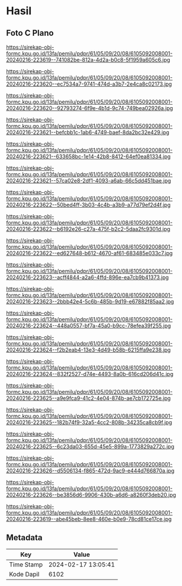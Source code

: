 # Hasil

## Foto C Plano

https://sirekap-obj-formc.kpu.go.id/13fa/pemilu/pdpr/61/05/09/20/08/6105092008001-20240216-223619--741082be-812a-4d2a-b0c8-5f1959a605c6.jpg

https://sirekap-obj-formc.kpu.go.id/13fa/pemilu/pdpr/61/05/09/20/08/6105092008001-20240216-223620--ec7534a7-9741-474d-a3b7-2e4ca8c02173.jpg

https://sirekap-obj-formc.kpu.go.id/13fa/pemilu/pdpr/61/05/09/20/08/6105092008001-20240216-223620--92793274-6f9e-4b1d-9c74-749bea02926a.jpg

https://sirekap-obj-formc.kpu.go.id/13fa/pemilu/pdpr/61/05/09/20/08/6105092008001-20240216-223621--befcbb1c-1ab6-4749-baef-8da2bc32e429.jpg

https://sirekap-obj-formc.kpu.go.id/13fa/pemilu/pdpr/61/05/09/20/08/6105092008001-20240216-223621--633658bc-1e14-42b8-8412-64ef0ea81334.jpg

https://sirekap-obj-formc.kpu.go.id/13fa/pemilu/pdpr/61/05/09/20/08/6105092008001-20240216-223621--57ca02e8-2df1-4093-a6ab-66c5dd451bae.jpg

https://sirekap-obj-formc.kpu.go.id/13fa/pemilu/pdpr/61/05/09/20/08/6105092008001-20240216-223622--50bed4ff-3b03-4c4b-a3b9-a77d79ef2d4f.jpg

https://sirekap-obj-formc.kpu.go.id/13fa/pemilu/pdpr/61/05/09/20/08/6105092008001-20240216-223622--b6192e26-c27a-475f-b2c2-5daa2fc9301d.jpg

https://sirekap-obj-formc.kpu.go.id/13fa/pemilu/pdpr/61/05/09/20/08/6105092008001-20240216-223622--ed627648-b612-4670-af61-683485e033c7.jpg

https://sirekap-obj-formc.kpu.go.id/13fa/pemilu/pdpr/61/05/09/20/08/6105092008001-20240216-223623--acff4844-a2a6-4ffd-896e-ea7cb9b41373.jpg

https://sirekap-obj-formc.kpu.go.id/13fa/pemilu/pdpr/61/05/09/20/08/6105092008001-20240216-223623--2bbb42e4-5c6b-485b-9d19-e67882f85aa2.jpg

https://sirekap-obj-formc.kpu.go.id/13fa/pemilu/pdpr/61/05/09/20/08/6105092008001-20240216-223624--448a0557-bf7a-45a0-b9cc-78efea39f255.jpg

https://sirekap-obj-formc.kpu.go.id/13fa/pemilu/pdpr/61/05/09/20/08/6105092008001-20240216-223624--f2b2eab4-13e3-4d49-b58b-6215ffa9e238.jpg

https://sirekap-obj-formc.kpu.go.id/13fa/pemilu/pdpr/61/05/09/20/08/6105092008001-20240216-223624--832f2527-d74e-4493-8a0b-616cd206d41c.jpg

https://sirekap-obj-formc.kpu.go.id/13fa/pemilu/pdpr/61/05/09/20/08/6105092008001-20240216-223625--a9e9fca9-41c2-4e04-874b-ae7cb172725e.jpg

https://sirekap-obj-formc.kpu.go.id/13fa/pemilu/pdpr/61/05/09/20/08/6105092008001-20240216-223625--182b74f9-32a5-4cc2-808b-34235ca8cb9f.jpg

https://sirekap-obj-formc.kpu.go.id/13fa/pemilu/pdpr/61/05/09/20/08/6105092008001-20240216-223625--6c23da03-655d-45e5-899a-1773829a272c.jpg

https://sirekap-obj-formc.kpu.go.id/13fa/pemilu/pdpr/61/05/09/20/08/6105092008001-20240216-223626--d5506134-f865-472d-9ac9-e444d766870a.jpg

https://sirekap-obj-formc.kpu.go.id/13fa/pemilu/pdpr/61/05/09/20/08/6105092008001-20240216-223626--be3856d6-9906-430b-a6d6-a8260f3deb20.jpg

https://sirekap-obj-formc.kpu.go.id/13fa/pemilu/pdpr/61/05/09/20/08/6105092008001-20240216-223619--abe45beb-8ee8-460e-b0e9-78cd81ce17ce.jpg


## Metadata

| Key        | Value               |
| ---------- | ------------------- |
| Time Stamp | 2024-02-17 13:05:41 |
| Kode Dapil | 6102                |



